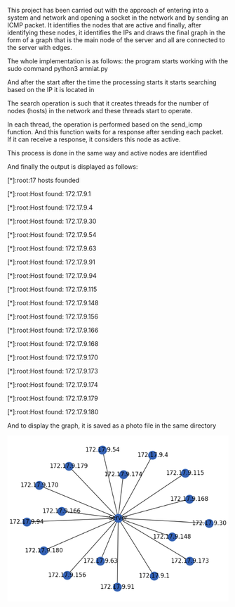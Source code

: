 This project has been carried out with the approach of entering into a system and network and opening a socket in the network and by sending an ICMP packet. It identifies the nodes that are active and finally, after identifying these nodes, it identifies the IPs and draws the final graph in the form of a graph that is the main node of the server and all are connected to the server with edges.


The whole implementation is as follows: the program starts working with the sudo command python3 amniat.py

And after the start after the time the processing starts it starts searching based on the IP it is located in

The search operation is such that it creates threads for the number of nodes (hosts) in the network and these threads start to operate.

In each thread, the operation is performed based on the send_icmp function. And this function waits for a response after sending each packet. If it can receive a response, it considers this node as active.

This process is done in the same way and active nodes are identified

And finally the output is displayed as follows:

[*]:root:17 hosts founded

[*]:root:Host found: 172.17.9.1

[*]:root:Host found: 172.17.9.4

[*]:root:Host found: 172.17.9.30

[*]:root:Host found: 172.17.9.54

[*]:root:Host found: 172.17.9.63

[*]:root:Host found: 172.17.9.91

[*]:root:Host found: 172.17.9.94

[*]:root:Host found: 172.17.9.115

[*]:root:Host found: 172.17.9.148

[*]:root:Host found: 172.17.9.156

[*]:root:Host found: 172.17.9.166

[*]:root:Host found: 172.17.9.168

[*]:root:Host found: 172.17.9.170

[*]:root:Host found: 172.17.9.173

[*]:root:Host found: 172.17.9.174

[*]:root:Host found: 172.17.9.179

[*]:root:Host found: 172.17.9.180


And to display the graph, it is saved as a photo file in the same directory

![img.png](img.png)
